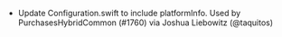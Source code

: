 * Update Configuration.swift to include platformInfo. Used by PurchasesHybridCommon (#1760) via Joshua Liebowitz (@taquitos)

